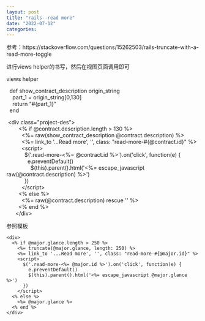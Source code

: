 ```yaml
---
layout: post
title: "rails--read more"
date: "2022-07-12"
categories: 
---
```

<p>参考：https://stackoverflow.com/questions/15262503/rails-truncate-with-a-read-more-toggle</p>

<p>进行views helper的书写，然后在视图页面调用即可</p>

<p>views helper</p>

<p>&nbsp; def show_contract_description origin_string<br />
&nbsp;&nbsp;&nbsp; part_1 = origin_string[0,130]<br />
&nbsp;&nbsp;&nbsp; return &quot;#{part_1}&quot;<br />
&nbsp; end</p>

<p>&nbsp;&lt;div class=&quot;project-des&quot;&gt;<br />
&nbsp;&nbsp;&nbsp;&nbsp;&nbsp;&nbsp;&nbsp; &lt;% if @contract.description.length &gt; 130 %&gt;<br />
&nbsp;&nbsp;&nbsp;&nbsp;&nbsp;&nbsp;&nbsp;&nbsp;&nbsp; &lt;%= raw(show_contract_description @contract.description) %&gt;<br />
&nbsp;&nbsp;&nbsp;&nbsp;&nbsp;&nbsp;&nbsp;&nbsp;&nbsp; &lt;%= link_to &#39;...Read more&#39;, &#39;&#39;, class: &quot;read-more-#{@contract.id}&quot; %&gt;<br />
&nbsp;&nbsp;&nbsp;&nbsp;&nbsp;&nbsp;&nbsp;&nbsp;&nbsp; &lt;script&gt;<br />
&nbsp;&nbsp;&nbsp;&nbsp;&nbsp;&nbsp;&nbsp;&nbsp;&nbsp;&nbsp;&nbsp; $(&#39;.read-more-&lt;%= @contract.id %&gt;&#39;).on(&#39;click&#39;, function(e) {<br />
&nbsp;&nbsp;&nbsp;&nbsp;&nbsp;&nbsp;&nbsp;&nbsp;&nbsp;&nbsp;&nbsp;&nbsp;&nbsp; e.preventDefault()<br />
&nbsp;&nbsp;&nbsp;&nbsp;&nbsp;&nbsp;&nbsp;&nbsp;&nbsp;&nbsp;&nbsp;&nbsp;&nbsp;&nbsp;&nbsp; $(this).parent().html(&#39;&lt;%= escape_javascript raw(@contract.description) %&gt;&#39;)<br />
&nbsp;&nbsp;&nbsp;&nbsp;&nbsp;&nbsp;&nbsp;&nbsp;&nbsp;&nbsp;&nbsp; })<br />
&nbsp;&nbsp;&nbsp;&nbsp;&nbsp;&nbsp;&nbsp;&nbsp;&nbsp; &lt;/script&gt;<br />
&nbsp;&nbsp;&nbsp;&nbsp;&nbsp;&nbsp;&nbsp; &lt;% else %&gt;<br />
&nbsp;&nbsp;&nbsp;&nbsp;&nbsp;&nbsp;&nbsp;&nbsp;&nbsp; &lt;%= raw(@contract.description) rescue &#39;&#39; %&gt;<br />
&nbsp;&nbsp;&nbsp;&nbsp;&nbsp;&nbsp;&nbsp; &lt;% end %&gt;<br />
&nbsp;&nbsp;&nbsp;&nbsp;&nbsp; &lt;/div&gt;</p>

<p>参照模板</p>

<pre class="default s-code-block">
<code class="hljs language-typescript">&lt;div&gt;
  &lt;% <span class="hljs-keyword">if</span> <span class="hljs-meta">@major</span>.<span class="hljs-property">glance</span>.<span class="hljs-property">length</span> &gt; <span class="hljs-number">250</span> %&gt;
    &lt;%= <span class="hljs-title function_">truncate</span>(<span class="hljs-meta">@major</span>.<span class="hljs-property">glance</span>, <span class="hljs-attr">length</span>: <span class="hljs-number">250</span>) %&gt;
    &lt;%= link_to <span class="hljs-string">&#39;...Read more&#39;</span>, <span class="hljs-string">&#39;&#39;</span>, <span class="hljs-attr">class</span>: <span class="hljs-string">&quot;read-more-#{@major.id}&quot;</span> %&gt;
    <span class="language-xml"><span class="hljs-tag">&lt;<span class="hljs-name">script</span>&gt;</span><span class="language-javascript">
      $(<span class="hljs-string">&#39;.read-more-&lt;%= @major.id %&gt;&#39;</span>).<span class="hljs-title function_">on</span>(<span class="hljs-string">&#39;click&#39;</span>, <span class="hljs-keyword">function</span>(<span class="hljs-params">e</span>) {
        e.<span class="hljs-title function_">preventDefault</span>()
        $(<span class="hljs-variable language_">this</span>).<span class="hljs-title function_">parent</span>().<span class="hljs-title function_">html</span>(<span class="hljs-string">&#39;&lt;%= escape_javascript @major.glance %&gt;&#39;</span>)
      })
    </span><span class="hljs-tag">&lt;/<span class="hljs-name">script</span>&gt;</span></span>
  &lt;% <span class="hljs-keyword">else</span> %&gt;
    &lt;%= <span class="hljs-meta">@major</span>.<span class="hljs-property">glance</span> %&gt;
  &lt;% end %&gt;
&lt;/div&gt;</code></pre>

